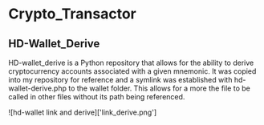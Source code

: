# Crypto_Transactor

## HD-Wallet_Derive
HD-wallet_derive is a Python repository that allows for the ability to derive cryptocurrency accounts associated with a given mnemonic. It was copied into my repository for reference and a symlink was established with hd-wallet-derive.php to the wallet folder. This allows for a more the file to be called in other files without its path being referenced.

![hd-wallet link and derive]['link_derive.png']
